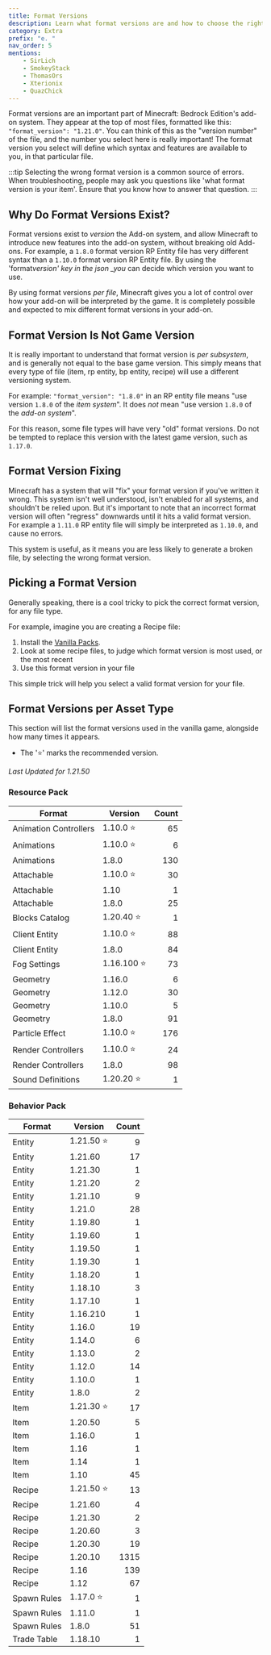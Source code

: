 ```yaml
---
title: Format Versions
description: Learn what format versions are and how to choose the right one for each of your files.
category: Extra
prefix: "e. "
nav_order: 5
mentions:
    - SirLich
    - SmokeyStack
    - ThomasOrs
    - Xterionix
    - QuazChick
---
```


Format versions are an important part of Minecraft: Bedrock Edition's add-on system. They appear at the top of most files, formatted like this: `"format_version": "1.21.0"`. You can think of this as the "version number" of the file, and the number you select here is really important! The format version you select will define which syntax and features are available to you, in that particular file.

:::tip
Selecting the wrong format version is a common source of errors. When troubleshooting, people may ask you questions like 'what format version is your item'. Ensure that you know how to answer that question.
:::

## Why Do Format Versions Exist?

Format versions exist to _version_ the Add-on system, and allow Minecraft to introduce new features into the add-on system, without breaking old Add-ons. For example, a `1.8.0` format version RP Entity file has very different syntax than a `1.10.0` format version RP Entity file. By using the 'format*version' key in the json \_you* can decide which version you want to use.

By using format versions _per file_, Minecraft gives you a lot of control over how your add-on will be interpreted by the game. It is completely possible and expected to mix different format versions in your add-on.

## Format Version Is Not Game Version

It is really important to understand that format version is _per subsystem_, and is generally not equal to the base game version. This simply means that every type of file (item, rp entity, bp entity, recipe) will use a different versioning system.

For example: `"format_version": "1.8.0"` in an RP entity file means "use version `1.8.0` of the _item system_". It does _not_ mean "use version `1.8.0` of the _add-on system_".

For this reason, some file types will have very "old" format versions. Do not be tempted to replace this version with the latest game version, such as `1.17.0`.

## Format Version Fixing

Minecraft has a system that will "fix" your format version if you've written it wrong. This system isn't well understood, isn't enabled for all systems, and shouldn't be relied upon. But it's important to note that an incorrect format version will often "regress" downwards until it hits a valid format version. For example a `1.11.0` RP entity file will simply be interpreted as `1.10.0`, and cause no errors.

This system is useful, as it means you are less likely to generate a broken file, by selecting the wrong format version.

## Picking a Format Version

Generally speaking, there is a cool tricky to pick the correct format version, for any file type.

For example, imagine you are creating a Recipe file:

1.  Install the [Vanilla Packs](/guide/download-packs).
2.  Look at some recipe files, to judge which format version is most used, or the most recent
3.  Use this format version in your file

This simple trick will help you select a valid format version for your file.

## Format Versions per Asset Type

This section will list the format versions used in the vanilla game, alongside how many times it appears.

-   The '⭐' marks the recommended version.

_Last Updated for 1.21.50_

### Resource Pack

| Format                | Version     | Count |
| --------------------- | ----------- | ----: |
| Animation Controllers | 1.10.0 ⭐   |    65 |
| Animations            | 1.10.0 ⭐   |     6 |
| Animations            | 1.8.0       |   130 |
| Attachable            | 1.10.0 ⭐   |    30 |
| Attachable            | 1.10        |     1 |
| Attachable            | 1.8.0       |    25 |
| Blocks Catalog        | 1.20.40 ⭐  |     1 |
| Client Entity         | 1.10.0 ⭐   |    88 |
| Client Entity         | 1.8.0       |    84 |
| Fog Settings          | 1.16.100 ⭐ |    73 |
| Geometry              | 1.16.0      |     6 |
| Geometry              | 1.12.0      |    30 |
| Geometry              | 1.10.0      |     5 |
| Geometry              | 1.8.0       |    91 |
| Particle Effect       | 1.10.0 ⭐   |   176 |
| Render Controllers    | 1.10.0 ⭐   |    24 |
| Render Controllers    | 1.8.0       |    98 |
| Sound Definitions     | 1.20.20 ⭐  |     1 |

### Behavior Pack

| Format      | Version    | Count |
| ----------- | ---------- | ----: |
| Entity      | 1.21.50 ⭐ |     9 |
| Entity      | 1.21.60    |    17 |
| Entity      | 1.21.30    |     1 |
| Entity      | 1.21.20    |     2 |
| Entity      | 1.21.10    |     9 |
| Entity      | 1.21.0     |    28 |
| Entity      | 1.19.80    |     1 |
| Entity      | 1.19.60    |     1 |
| Entity      | 1.19.50    |     1 |
| Entity      | 1.19.30    |     1 |
| Entity      | 1.18.20    |     1 |
| Entity      | 1.18.10    |     3 |
| Entity      | 1.17.10    |     1 |
| Entity      | 1.16.210   |     1 |
| Entity      | 1.16.0     |    19 |
| Entity      | 1.14.0     |     6 |
| Entity      | 1.13.0     |     2 |
| Entity      | 1.12.0     |    14 |
| Entity      | 1.10.0     |     1 |
| Entity      | 1.8.0      |     2 |
| Item        | 1.21.30 ⭐ |    17 |
| Item        | 1.20.50    |     5 |
| Item        | 1.16.0     |     1 |
| Item        | 1.16       |     1 |
| Item        | 1.14       |     1 |
| Item        | 1.10       |    45 |
| Recipe      | 1.21.50 ⭐ |    13 |
| Recipe      | 1.21.60    |     4 |
| Recipe      | 1.21.30    |     2 |
| Recipe      | 1.20.60    |     3 |
| Recipe      | 1.20.30    |    19 |
| Recipe      | 1.20.10    |  1315 |
| Recipe      | 1.16       |   139 |
| Recipe      | 1.12       |    67 |
| Spawn Rules | 1.17.0 ⭐  |     1 |
| Spawn Rules | 1.11.0     |     1 |
| Spawn Rules | 1.8.0      |    51 |
| Trade Table | 1.18.10    |     1 |
